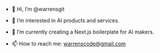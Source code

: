 - 👋 Hi, I’m @warrensgit

- 👀 I’m interested in AI products and services. 

- 🌱 I’m currently creating a Next.js boilerplate for AI makers.

- 📫 How to reach me: warrenscode@gmail.com

<!---
warrensgit/warrensgit is a ✨ special ✨ repository because its `README.md` (this file) appears on your GitHub profile.
You can click the Preview link to take a look at your changes.
--->
